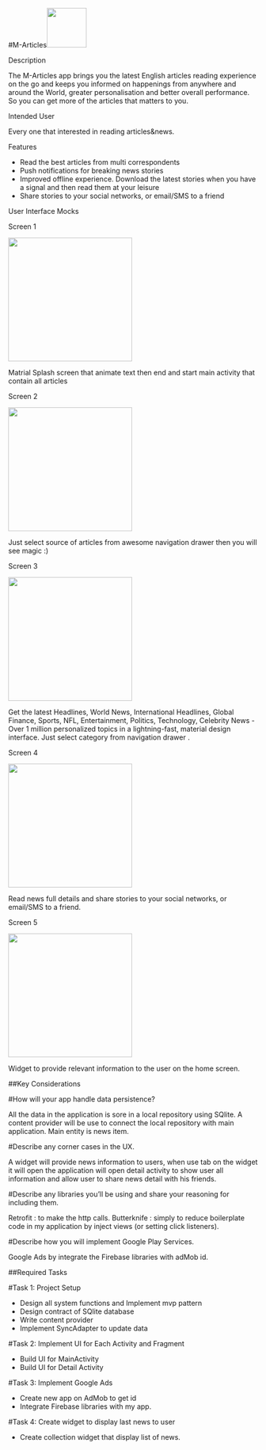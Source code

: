 #M-Articles<img src="https://github.com/MostafaAnter/CapstoneProject/blob/master/app/src/main/res/mipmap-xxhdpi/ic_launcher.png" width="80"> 

Description 

The M-Articles app brings you the latest English articles reading experience on the go and keeps you informed on happenings from anywhere and around the World, greater personalisation and better overall performance. So you can get more of the articles that matters to you.

Intended User

Every one that interested in reading articles&news.

Features
- Read the best articles from multi correspondents
- Push notifications for breaking news stories
- Improved offline experience. Download the latest stories when you have a signal and then read them at your leisure 
- Share stories to your social networks, or email/SMS to a friend


User Interface Mocks

Screen 1

<img style="position: center;" src="https://github.com/MostafaAnter/CapstoneProject/blob/master/art/device-2016-12-29-233533.png" width="250">

Matrial Splash screen that animate text then end and start main activity that contain all articles


Screen 2

<img style="position: center;" src="https://github.com/MostafaAnter/CapstoneProject/blob/master/art/device-2017-01-02-160643.png" width="250">

Just select source of articles from awesome navigation drawer then you will see magic :)


Screen 3

<img style="position: center;" src="https://github.com/MostafaAnter/CapstoneProject/blob/master/art/device-2017-01-02-160548.png" width="250">

Get the latest Headlines, World News, International Headlines, Global Finance, Sports, NFL, Entertainment, Politics, Technology, Celebrity News - Over 1 million personalized topics in a lightning-fast, material design interface. Just select category from navigation drawer . 

Screen 4

<img style="position: center;" src="https://github.com/MostafaAnter/CapstoneProject/blob/master/art/device-2017-01-02-160618.png" width="250">

Read news full details and share stories to your social networks, or email/SMS to a friend.


Screen 5

<img style="position: center;" src="https://github.com/MostafaAnter/CapstoneProject/blob/master/art/device-2017-01-02-160857.png" width="250">

Widget to provide relevant information to the user on the home screen.

##Key Considerations

#How will your app handle data persistence? 

All the data in the application is sore in a local repository using SQlite. A content provider will be use to connect the local repository with main application. Main entity is news item.

#Describe any corner cases in the UX.

A widget will provide news information to users, when use tab on the widget it will open the application will open detail activity to show user all information and allow user to share news detail with his friends.

#Describe any libraries you’ll be using and share your reasoning for including them.

Retrofit :  to make the http calls.
Butterknife : simply to reduce boilerplate code in my application by inject views (or setting click listeners).

#Describe how you will implement Google Play Services.

Google Ads by integrate the Firebase libraries with adMob id.

##Required Tasks

#Task 1: Project Setup
- Design  all system functions and Implement mvp pattern  
- Design contract of SQlite database
- Write content provider
- Implement SyncAdapter to update data

#Task 2: Implement UI for Each Activity and Fragment
- Build UI for MainActivity
- Build UI for Detail Activity  

#Task 3: Implement Google Ads
- Create new app on AdMob to get id 
- Integrate Firebase libraries with my app.

#Task 4: Create widget to display last news to user
- Create collection widget that display list of news.


